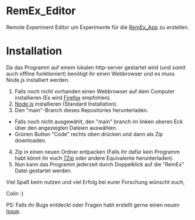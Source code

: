 # RemEx_Editor
Remote Experiment Editor um Experimente für die [RemEx_App](https://github.com/nac62116/RemEx_App) zu erstellen.

# Installation
Da das Programm auf einem lokalen http-server gestartet wird (und somit auch offline funktioniert) benötigt ihr einen Webbrowser und es muss Node.js installiert werden.

1. Falls noch nicht vorhanden einen Webbrowser auf dem Computer installieren (Es wird [Firefox](https://www.mozilla.org/de/firefox/new/) empfohlen).
2. [Node.js](https://nodejs.org/en/download/current/) installieren (Standard Installation).
3. Den "main"-Branch dieses Repositories herunterladen.
-  Falls noch nicht ausgewählt, den "main" branch im linken oberen Eck über den angezeigten Dateien auswählen.
-  Grünen Button "Code" rechts oben drücken und dann als Zip downloaden.
4. Zip in einen neuen Ordner entpacken (Falls ihr dafür kein Programm habt könnt ihr euch [7Zip](https://7-zip.de/download.html) oder andere Equivalente herunterladen).
5. Nun kann das Programm jederzeit durch Doppelklick auf die "RemEx" Datei gestartet werden.

Viel Spaß beim nutzen und viel Erfolg bei eurer Forschung wünscht euch,

Colin :)

PS: Falls ihr Bugs entdeckt oder Fragen habt erstellt gerne einen neuen [Issue](https://github.com/nac62116/RemEx_Editor/issues).
